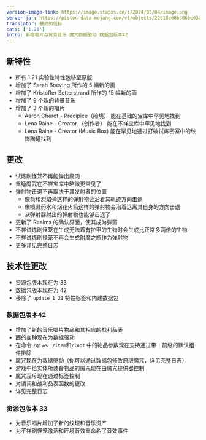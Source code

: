 ```yaml
---
version-image-link: https://image.stapxs.cn/i/2024/05/04/image.png
server-jar: https://piston-data.mojang.com/v1/objects/22618c686c86be630601e5d9fcf581674105c899/server.jar
translator: 最亮的信标
cats: ['1.21']
intro: 新增唱片与背景音乐 魔咒数据驱动 数据包版本42
---
```

## 新特性
* 所有 1.21 实验性特性包移至原版
* 增加了 Sarah Boeving 所作的 5 幅新的画
* 增加了 Kristoffer Zetterstrand 所作的 15 幅新的画
* 增加了 9 个新的背景音乐
* 增加了 3 个新的唱片
    * Aaron Cherof - Precipice（险境） 能在基础的宝库中罕见地找到
    * Lena Raine - Creator （创作者） 能在不祥宝库中罕见地找到
    * Lena Raine - Creator (Music Box) 能在罕见地通过打破试炼密室中的纹饰陶罐找到

## 更改
* 试炼刷怪笼不再能弹出腐肉
* 重锤魔咒在不祥宝库中略微更常见了
* 弹射物击退不再取决于其发射者的位置
    * 像箭和烈焰弹这样的弹射物会沿着其轨迹方向击退
    * 像喷溅药水和烟花火箭这样的弹射物会沿着远离其自身的方向击退
    * 从弹射器射出的弹射物也能够击退了
* 更新了 Realms 的确认界面，使其成为弹窗
* 不祥试炼刷怪笼在生成无法着有护甲的生物时会生成比正常多两倍的生物
* 不祥试炼刷怪笼不再会生成附魔之瓶作为弹射物
* 更多详见完整日志

## 技术性更改
* 资源包版本现在为 33
* 数据包版本现在为 42
* 移除了 `update_1_21` 特性标签和内建数据包

### 数据包版本42
* 增加了新的音乐唱片物品和其相应的战利品表
* 画的变种现在为数据驱动
* 在命令 `/give`、`/item`和`/loot` 中的物品参数现在支持通过带 `!` 前缀的默认组件排除
* 魔咒现在为数据驱动（你可以通过数据包修改原版魔咒，详见完整日志）
* 游戏中给实体所装备物品的魔咒现在由魔咒提供器控制
* 魔咒互斥现在通过标签控制
* 对谓词和战利品表函数的更改
* 详见完整日志

### 资源包版本 33
* 为音乐唱片增加了新的纹理和音乐资产
* 为不祥刷怪笼激活和环境音效重命名了音效事件